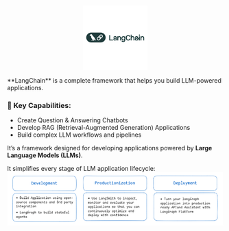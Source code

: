 <p align="center">
  <img src="https://github.com/GitMeP/LangChain/blob/master/Chatbot_1/images/logo.png" alt="LangChain Logo" width="150"/>
</p>
**LangChain** is a complete framework that helps you build LLM-powered applications.

### 🔹 Key Capabilities:
- Create Question & Answering Chatbots  
- Develop RAG (Retrieval-Augmented Generation) Applications  
- Build complex LLM workflows and pipelines  

It’s a framework designed for developing applications powered by **Large Language Models (LLMs)**.

It simplifies every stage of LLM application lifecycle:
![LifeCycle](https://github.com/GitMeP/LangChain/blob/master/Chatbot_1/images/data1.png)

